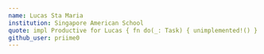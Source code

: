 ```yaml
---
name: Lucas Sta Maria
institution: Singapore American School
quote: impl Productive for Lucas { fn do(_: Task) { unimplemented!() } }
github_user: priime0
---
```

